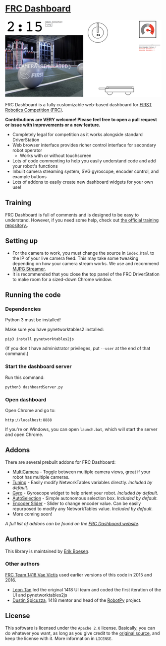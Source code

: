 # [FRC Dashboard](https://frcdashboard.github.io)
![Screenshot](img/screenshot.png)

FRC Dashboard is a fully customizable web-based dashboard for [FIRST Robotics Competition (FRC)](http://firstinspires.org/robotics/frc).

__Contributions are VERY welcome! Please feel free to open a pull request or issue with improvements or a new feature.__

* Completely legal for competition as it works alongside standard DriverStation
* Web browser interface provides richer control interface for secondary robot operator
  * Works with or without touchscreen
* Lots of code commenting to help you easily understand code and add your robot's functions
* Inbuilt camera streaming system, SVG gyroscope, encoder control, and example buttons
* Lots of addons to easily create new dashboard widgets for your own use!

## Training
FRC Dashboard is full of comments and is designed to be easy to understand. However, if you need some help, check out [the official training repository.](https://github.com/FRCDashboard/training).

## Setting up

* For the camera to work, you must change the source in `index.html` to the IP of your live camera feed. This may take some tweaking depending on how your camera stream works. We use and recommend [MJPG Streamer](https://github.com/jacksonliam/mjpg-streamer).
* It is recommended that you close the top panel of the FRC DriverStation to make room for a sized-down Chrome window.

## Running the code

### Dependencies

Python 3 must be installed!

Make sure you have pynetworktables2 installed:

    pip3 install pynetworktables2js

(If you don't have administrator privileges, put `--user` at the end of that command.)

### Start the dashboard server

Run this command:

    python3 dashboardServer.py

### Open dashboard

Open Chrome and go to:

    http://localhost:8888

If you're on Windows, you can open `launch.bat`, which will start the server and open Chrome.

## Addons

There are several prebuilt addons for FRC Dashboard:
* [MultiCamera](https://github.com/FRCDashboard/addon-MultiCamera) - Toggle between multiple camera views, great if your robot has multiple cameras.
* [Tuning](https://github.com/FRCDashboard/addon-Tuning) - Easily modify NetworkTables variables directly. _Included by default._
* [Gyro](https://github.com/FRCDashboard/addon-Gyro) - Gyroscope widget to help orient your robot. _Included by default._
* [AutoSelection](https://github.com/FRCDashboard/addon-AutoSelection) - Simple autonomous selection box. _Included by default._
* [Encoder Slider](https://github.com/FRCDashboard/addon-EncoderSlider) - Slider to change encoder value. Can be easily repurposed to modify any NetworkTables value. _Included by default._
* More coming soon!

_A full list of addons can be found on the [FRC Dashboard website](https://frcdashboard.github.io)._

## Authors

This library is maintained by [Erik Boesen](https://github.com/ErikBoesen).

### Other authors

[FRC Team 1418 Vae Victis](https://github.com/frc1418) used earlier versions of this code in 2015 and 2016.

* [Leon Tan](https://github.com/lleontan) led the original 1418 UI team and coded the first iteration of the UI and pynetworktables2js
* [Dustin Spicuzza](https://github.com/virtuald), 1418 mentor and head of the [RobotPy](https://github.com/robotpy) project.

## License

This software is licensed under the `Apache 2.0` license. Basically, you can do whatever you want, as long as you give credit to the [original source](https://github.com/FRCDashboard/FRCDashboard), and keep the license with it. More information in `LICENSE`.